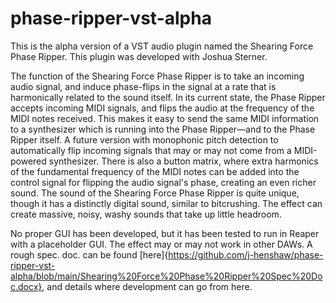 # phase-ripper-vst-alpha
This is the alpha version of a VST audio plugin named the Shearing Force Phase Ripper.
This plugin was developed with Joshua Sterner.

The function of the Shearing Force Phase Ripper is to take an incoming audio signal, and induce phase-flips in the signal at a rate that is harmonically related to the sound itself. In its current state, the Phase Ripper accepts incoming MIDI signals, and flips the audio at the frequency of the MIDI notes received. This makes it easy to send the same MIDI information to a synthesizer which is running into the Phase Ripper—and to the Phase Ripper itself. A future version with monophonic pitch detection to automatically flip incoming signals that may or may not come from a MIDI-powered synthesizer. There is also a button matrix, where extra harmonics of the fundamental frequency of the MIDI notes can be added into the control signal for flipping the audio signal's phase, creating an even richer sound. The sound of the Shearing Force Phase Ripper is quite unique, though it has a distinctly digital sound, similar to bitcrushing. The effect can create massive, noisy, washy sounds that take up little headroom.

No proper GUI has been developed, but it has been tested to run in Reaper with a placeholder GUI. The effect may or may not work in other DAWs. A rough spec. doc. can be found [here]{https://github.com/j-henshaw/phase-ripper-vst-alpha/blob/main/Shearing%20Force%20Phase%20Ripper%20Spec%20Doc.docx}, and details where development can go from here.
